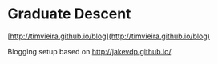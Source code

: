 Graduate Descent
================

[http://timvieira.github.io/blog](http://timvieira.github.io/blog)

Blogging setup based on http://jakevdp.github.io/.
